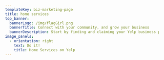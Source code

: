 ```yaml
---
templateKey: biz-marketing-page
title: home services
top_banner:
  bannerLogo: /img/flagGirl.png
  bannerTitle: Connect with your community, and grow your business
  bannerDescription: Start by finding and claiming your Yelp business page for free, or add your business here
image_panels:
  - orientation: right
    text: Do it!
    title: Home Services on Yelp
---
```


